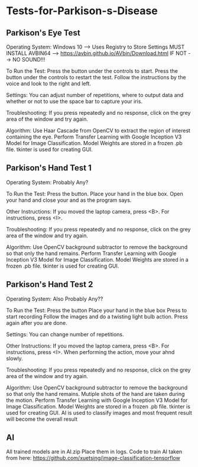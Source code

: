 # Tests-for-Parkison-s-Disease
Parkison's Eye Test
-------------------

Operating System:
Windows 10 --> Uses Registry to Store Settings
MUST INSTALL AVBIN64 --> https://avbin.github.io/AVbin/Download.html
IF NOT --> NO SOUND!!!

To Run the Test:
Press the <START> button under the controls to start.
Press the <RESET> button under the controls to restart the test.
Follow the instructions by the voice and look to the right and left.

Settings:
You can adjust number of repetitions, where to output data and whether or not to use the space bar to capture your iris.

Troubleshooting:
If you press <SPACE> repeatedly and no response, click on the grey area of the window and try again.

Algorithm:
Use Haar Cascade from OpenCV to extract the region of interest containing the eye.
Perform Transfer Learning with Google Inception V3 Model for Image Classification.
Model Weights are stored in a frozen .pb file.
tkinter is used for creating GUI.

Parkison's Hand Test 1
----------------------

Operating System:
Probably Any?

To Run the Test:
Press the <SPACE> button.
Place your hand in the blue box.
Open your hand and close your and as the program says.

Other Instructions:
If you moved the laptop camera, press \<B\>.
For instructions, press \<I\>.

Troubleshooting:
If you press <SPACE> repeatedly and no response, click on the grey area of the window and try again.

Algorithm:
Use OpenCV background subtractor to remove the background so that only the hand remains.
Perform Transfer Learning with Google Inception V3 Model for Image Classification.
Model Weights are stored in a frozen .pb file.
tkinter is used for creating GUI.

Parkison's Hand Test 2
----------------------

Operating System:
Also Probably Any??

To Run the Test:
Press the <T> button
Place your hand in the blue box
Press <SPACE> to start recording
Follow the images and do a twisting light bulb action.
Press <SPACE> again after you are done.

Settings:
You can change number of repetitions.

Other Instructions:
If you moved the laptop camera, press \<B\>.
For instructions, press \<I\>.
When performing the action, move your ahnd slowly.

Troubleshooting:
If you press <SPACE> repeatedly and no response, click on the grey area of the window and try again.

Algorithm:
Use OpenCV background subtractor to remove the background so that only the hand remains.
Mutiple shots of the hand are taken during the motion.
Perform Transfer Learning with Google Inception V3 Model for Image Classification.
Model Weights are stored in a frozen .pb file.
tkinter is used for creating GUI.
AI is used to classify images and most frequent result will become the overall result

AI
----------
All trained models are in AI.zip
Place them in logs.
Code to train AI taken from here:
https://github.com/xuetsing/image-classification-tensorflow
